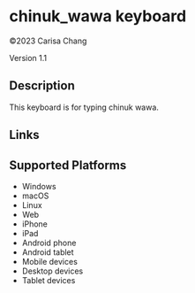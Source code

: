 chinuk_wawa keyboard
==============

©2023 Carisa Chang

Version 1.1

Description
-----------

This keyboard is for typing chinuk wawa.

Links
-----

Supported Platforms
-------------------
 * Windows
 * macOS
 * Linux
 * Web
 * iPhone
 * iPad
 * Android phone
 * Android tablet
 * Mobile devices
 * Desktop devices
 * Tablet devices

